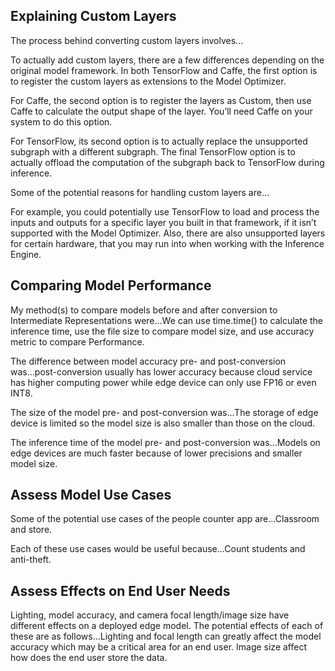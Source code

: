 ## Explaining Custom Layers

The process behind converting custom layers involves...

To actually add custom layers, there are a few differences depending on the original model framework. In both TensorFlow and Caffe, the first option is to register the custom layers as extensions to the Model Optimizer.

For Caffe, the second option is to register the layers as Custom, then use Caffe to calculate the output shape of the layer. You’ll need Caffe on your system to do this option.

For TensorFlow, its second option is to actually replace the unsupported subgraph with a different subgraph. The final TensorFlow option is to actually offload the computation of the subgraph back to TensorFlow during inference.

Some of the potential reasons for handling custom layers are...

For example, you could potentially use TensorFlow to load and process the inputs and outputs for a specific layer you built in that framework, if it isn’t supported with the Model Optimizer. Also, there are also unsupported layers for certain hardware, that you may run into when working with the Inference Engine.

## Comparing Model Performance

My method(s) to compare models before and after conversion to Intermediate Representations
were...We can use time.time() to calculate the inference time, use the file size to compare model size, and use accuracy metric to compare Performance.

The difference between model accuracy pre- and post-conversion was...post-conversion usually has lower accuracy because cloud service has higher computing power while edge device can only use FP16 or even INT8.

The size of the model pre- and post-conversion was...The storage of edge device is limited so the model size is also smaller than those on the cloud.

The inference time of the model pre- and post-conversion was...Models on edge devices are much faster because of lower precisions and smaller model size.

## Assess Model Use Cases

Some of the potential use cases of the people counter app are...Classroom and store.

Each of these use cases would be useful because...Count students and anti-theft.

## Assess Effects on End User Needs

Lighting, model accuracy, and camera focal length/image size have different effects on a
deployed edge model. The potential effects of each of these are as follows...Lighting and focal length can greatly affect the model accuracy which may be a critical area for an end user. Image size affect how does the end user store the data.
